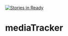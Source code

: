 [![Stories in Ready](https://badge.waffle.io/fabianbloss/mediaTracker.png?label=ready&title=Ready)](https://waffle.io/fabianbloss/mediaTracker)
# mediaTracker